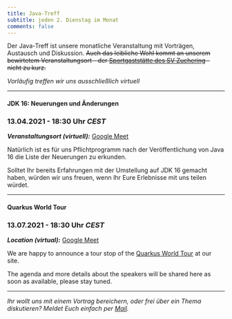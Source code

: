 ```yaml
---
title: Java-Treff
subtitle: jeden 2. Dienstag im Monat
comments: false
---
```


Der Java-Treff ist unsere monatliche Veranstaltung mit Vorträgen, Austausch und Diskussion.
~~Auch das leibliche Wohl kommt an unserem bewirtetem Veranstaltungsort - der [Sportgaststätte des SV Zuchering](https://goo.gl/maps/WdFPbCwjdqWQr5eUA) - nicht zu kurz.~~

_Vorläufig treffen wir uns ausschließlich virtuell_

---

#### JDK 16: Neuerungen und Änderungen
### 13.04.2021 - 18:30 Uhr *CEST*

***Veranstaltungsort (virtuell):*** [Google Meet](https://meet.google.com/get-jzpw-qxm)


Natürlich ist es für uns Pflichtprogramm nach der Veröffentlichung von Java 16 die Liste der Neuerungen zu erkunden.

Solltet Ihr bereits Erfahrungen mit der Umstellung auf JDK 16 gemacht haben, würden wir uns freuen, wenn Ihr Eure Erlebnisse mit uns teilen würdet.

---

#### Quarkus World Tour
### 13.07.2021 - 18:30 Uhr *CEST*

***Location (virtual):*** [Google Meet](https://meet.google.com/get-jzpw-qxm)

We are happy to announce a tour stop of the [Quarkus World Tour](https://quarkus.io/worldtour/) at our site.

The agenda and more details about the speakers will be shared here as soon as available, please stay tuned.

---

*Ihr wollt uns mit einem Vortrag bereichern, oder frei über ein Thema diskutieren?
Meldet Euch einfach per [Mail](mailto:info@jug-in.bayern).*
